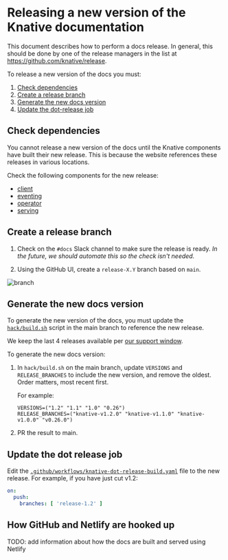 # Releasing a new version of the Knative documentation

This document describes how to perform a docs release. In general, this should
be done by one of the release managers in the list at
https://github.com/knative/release.

To release a new version of the docs you must:

1. [Check dependencies](#check-dependencies)
1. [Create a release branch](#create-a-release-branch)
1. [Generate the new docs version](#generate-the-new-docs-version)
1. [Update the dot-release job](#update-the-dot-release-job)

## Check dependencies

You cannot release a new version of the docs until the Knative components have
built their new release.
This is because the website references these releases in various locations.

Check the following components for the new release:

* [client](https://github.com/knative/client/releases/)
* [eventing](https://github.com/knative/eventing/releases/)
* [operator](https://github.com/knative/operator/releases/)
* [serving](https://github.com/knative/serving/releases/)

## Create a release branch

1. Check on the `#docs` Slack channel to make sure the release is ready.
_In the future, we should automate this so the check isn't needed._

1. Using the GitHub UI, create a `release-X.Y` branch based on `main`.

  ![branch](https://user-images.githubusercontent.com/35748459/87461583-804c4c80-c5c3-11ea-8105-f9b34988c9af.png)

## Generate the new docs version

To generate the new version of the docs, you must update the [`hack/build.sh`](../hack/build.sh)
script in the main branch to reference the new release.

We keep the last 4 releases available per [our support window](https://github.com/knative/community/blob/main/mechanics/RELEASE-VERSIONING-PRINCIPLES.md#knative-community-support-window-principle).

To generate the new docs version:

1. In `hack/build.sh` on the main branch, update `VERSIONS` and `RELEASE_BRANCHES`
to include the new version, and remove the oldest. Order matters, most recent first.

    For example:

    ```
    VERSIONS=("1.2" "1.1" "1.0" "0.26")
    RELEASE_BRANCHES=("knative-v1.2.0" "knative-v1.1.0" "knative-v1.0.0" "v0.26.0")
    ```

1. PR the result to main.

## Update the dot release job

Edit the [`.github/workflows/knative-dot-release-build.yaml`](../.github/workflows/knative-dot-release-build.yaml) file to the new release. For example, if you have just cut v1.2:

```yaml
on:
  push:
    branches: [ 'release-1.2' ]
```

## How GitHub and Netlify are hooked up

TODO: add information about how the docs are built and served using Netlify
